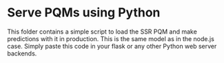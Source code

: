 # Serve PQMs using Python

This folder contains a simple script to load the SSR PQM and make predictions with it in production. This is the same model as in the node.js case. Simply paste this code in your flask or any other Python web server backends.
